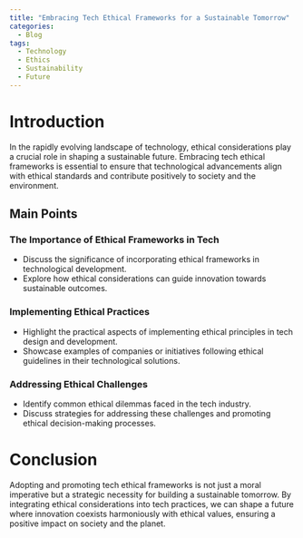 ```yaml
---
title: "Embracing Tech Ethical Frameworks for a Sustainable Tomorrow"
categories:
  - Blog
tags:
  - Technology
  - Ethics
  - Sustainability
  - Future
---
```


# Introduction
In the rapidly evolving landscape of technology, ethical considerations play a crucial role in shaping a sustainable future. Embracing tech ethical frameworks is essential to ensure that technological advancements align with ethical standards and contribute positively to society and the environment.

## Main Points
### The Importance of Ethical Frameworks in Tech
- Discuss the significance of incorporating ethical frameworks in technological development.
- Explore how ethical considerations can guide innovation towards sustainable outcomes.

### Implementing Ethical Practices
- Highlight the practical aspects of implementing ethical principles in tech design and development.
- Showcase examples of companies or initiatives following ethical guidelines in their technological solutions.

### Addressing Ethical Challenges
- Identify common ethical dilemmas faced in the tech industry.
- Discuss strategies for addressing these challenges and promoting ethical decision-making processes.

# Conclusion
Adopting and promoting tech ethical frameworks is not just a moral imperative but a strategic necessity for building a sustainable tomorrow. By integrating ethical considerations into tech practices, we can shape a future where innovation coexists harmoniously with ethical values, ensuring a positive impact on society and the planet.